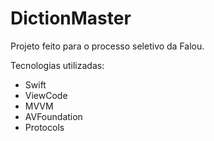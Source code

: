 # DictionMaster

Projeto feito para o processo seletivo da Falou.

Tecnologias utilizadas: 
- Swift
- ViewCode
- MVVM
- AVFoundation
- Protocols

